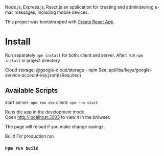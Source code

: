 Node.js, Express.js, React.js an application for creating and administering e-mail messages, including mobile devices.

This project was bootstrapped with [Create React App](https://github.com/facebook/create-react-app).

# Install
Run separately `npm install` for both:
client and 
server.
After: run `npm install` in project directory

Cloud storage: @google-cloud/storage - npm
See: api/libs/keys/google-service-account-key.json(isRequired)

## Available Scripts

start server:
`npm run dev`
client:
`npm run start`

Runs the app in the development mode.<br />
Open [http://localhost:3003](http://localhost:3003) to view it in the browser.

The page will reload if you make change savings.<br />

Build
For production run 
### `npm run build`
